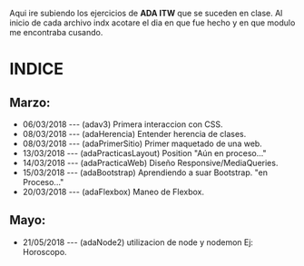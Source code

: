 Aqui ire subiendo los ejercicios de __ADA ITW__ que se suceden en clase.
Al inicio de cada archivo indx acotare el dia en que fue hecho y en que modulo me encontraba cusando.

INDICE
======

## Marzo:
+ 06/03/2018 --- (adav3) Primera interaccion con CSS.
+ 08/03/2018 --- (adaHerencia) Entender herencia de clases.
+ 08/03/2018 --- (adaPrimerSitio) Primer maquetado de una web.
+ 13/03/2018 --- (adaPracticasLayout) Position "Aún en proceso..."
+ 14/03/2018 --- (adaPracticaWeb) Diseño Responsive/MediaQueries.
+ 15/03/2018 --- (adaBootstrap) Aprendiendo a suar Bootstrap. "en Proceso..."
+ 20/03/2018 --- (adaFlexbox) Maneo de Flexbox.

## Mayo:
+ 21/05/2018 --- (adaNode2) utilizacion de node y nodemon Ej: Horoscopo.

